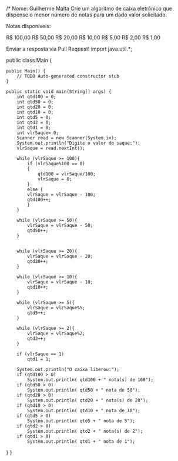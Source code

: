 /* Nome: Guilherme Malta
Crie um algoritmo de caixa eletrônico que dispense
o menor número de notas para um dado valor solicitado.

Notas disponíveis:

R$ 100,00
R$  50,00
R$  20,00
R$  10,00
R$   5,00
R$   2,00
R$   1,00

Enviar a resposta via Pull Request!
import java.util.*;

public class Main {

    public Main() {
        // TODO Auto-generated constructor stub
    }

    public static void main(String[] args) {
        int qtd100 = 0;
        int qtd50 = 0;
        int qtd20 = 0;
        int qtd10 = 0;
        int qtd5 = 0;
        int qtd2 = 0;
        int qtd1 = 0;
        int vlrSaque= 0;
        Scanner read = new Scanner(System.in);
        System.out.println("Digite o valor do saque:");
        vlrSaque = read.nextInt();

        while (vlrSaque >= 100){
            if (vlrSaque%100 == 0)
            {
                qtd100 = vlrSaque/100;
                vlrSaque = 0;
            }
            else {
            vlrSaque = vlrSaque - 100;
            qtd100++;
            }
        }

        while (vlrSaque >= 50){
            vlrSaque = vlrSaque - 50;
            qtd50++;
        }


        while (vlrSaque >= 20){
            vlrSaque = vlrSaque - 20;
            qtd20++;
        }

        while (vlrSaque >= 10){
            vlrSaque = vlrSaque - 10;
            qtd10++;
        }

        while (vlrSaque >= 5){
            vlrSaque = vlrSaque%5;
            qtd5++;
        }

        while (vlrSaque >= 2){
            vlrSaque = vlrSaque%2;
            qtd2++;
        }

        if (vlrSaque == 1)
            qtd1 = 1;

        System.out.println("O caixa liberou:");
        if (qtd100 > 0)
            System.out.println( qtd100 + " nota(s) de 100");
        if (qtd50 > 0)
            System.out.println( qtd50 + " nota de 50");
        if (qtd20 > 0)
            System.out.println( qtd20 + " nota(s) de 20");
        if (qtd10 > 0)
            System.out.println( qtd10 + " nota de 10");
        if (qtd5 > 0)
            System.out.println( qtd5 + " nota de 5");
        if (qtd2 > 0)
            System.out.println( qtd2 + " nota(s) de 2");
        if (qtd1 > 0)
            System.out.println( qtd1 + " nota de 1");
  }
}
